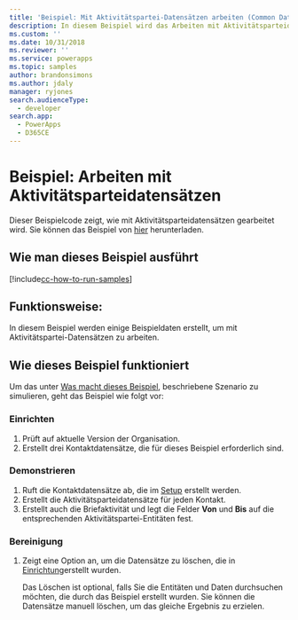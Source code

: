 ```yaml
---
title: 'Beispiel: Mit Aktivitätspartei-Datensätzen arbeiten (Common Data Service) | Microsoft Docs'
description: In diesem Beispiel wird das Arbeiten mit Aktivitätsparteidatensätzen dargestellt.
ms.custom: ''
ms.date: 10/31/2018
ms.reviewer: ''
ms.service: powerapps
ms.topic: samples
author: brandonsimons
ms.author: jdaly
manager: ryjones
search.audienceType:
  - developer
search.app:
  - PowerApps
  - D365CE
---
```

# <a name="sample-work-with-activity-party-records"></a>Beispiel: Arbeiten mit Aktivitätsparteidatensätzen

<!-- https://docs.microsoft.com/dynamics365/customer-engagement/developer/sample-work-activity-party-records -->

Dieser Beispielcode zeigt, wie mit Aktivitätsparteidatensätzen gearbeitet wird. Sie können das Beispiel von [hier](https://github.com/Microsoft/PowerApps-Samples/tree/master/cds/orgsvc/C%23/ActivityPartyRecords) herunterladen.

## <a name="how-to-run-this-sample"></a>Wie man dieses Beispiel ausführt

[!include[cc-how-to-run-samples](../../includes/cc-how-to-run-samples.md)]

## <a name="what-this-sample-does"></a>Funktionsweise:

In diesem Beispiel werden einige Beispieldaten erstellt, um mit Aktivitätspartei-Datensätzen zu arbeiten. 

## <a name="how-this-sample-works"></a>Wie dieses Beispiel funktioniert

Um das unter [Was macht dieses Beispiel](#what-this-sample-does), beschriebene Szenario zu simulieren, geht das Beispiel wie folgt vor:

### <a name="setup"></a>Einrichten

1. Prüft auf aktuelle Version der Organisation.
1. Erstellt drei Kontaktdatensätze, die für dieses Beispiel erforderlich sind.


### <a name="demonstrate"></a>Demonstrieren

1. Ruft die Kontaktdatensätze ab, die im [Setup](#setup) erstellt werden. 
2. Erstellt die Aktivitätsparteidatensätze für jeden Kontakt.
3. Erstellt auch die Briefaktivität und legt die Felder **Von** und **Bis** auf die entsprechenden Aktivitätspartei-Entitäten fest.

### <a name="clean-up"></a>Bereinigung

1. Zeigt eine Option an, um die Datensätze zu löschen, die in [Einrichtung](#setup)erstellt wurden.

    Das Löschen ist optional, falls Sie die Entitäten und Daten durchsuchen möchten, die durch das Beispiel erstellt wurden. Sie können die Datensätze manuell löschen, um das gleiche Ergebnis zu erzielen.
